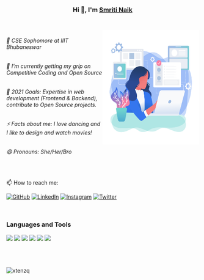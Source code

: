 



<h3 align="center"> Hi 👋, I'm <a href=" https://smriti-naik-portfolio.netlify.app/">Smriti Naik</a> <h3>
 <br  />
	
	
 <img align="right" width="50%" src="./female developer 2.svg" height="300px" width="300px">
 
###### 🌱 CSE Sophomore at IIIT Bhubaneswar
###### 🔭 I’m currently getting my grip on Competitive Coding and Open Source
###### 🥅 2021 Goals: Expertise in web development (Frontend & Backend), contribute to Open Source projects.
###### ⚡ Facts about me: I love dancing and I like to design and watch movies!
###### 😄 Pronouns: She/Her/Bro

<br  />

📫 How to reach me: 

<p >
	<a href="https://github.com/shruti1421"><img src="https://img.icons8.com/bubbles/50/000000/github.png" alt="GitHub"/></a>
	<a href="https://www.linkedin.com/in/smriti-naik-a0067a1a5/"><img src="https://img.icons8.com/bubbles/50/000000/linkedin.png" alt="LinkedIn"/></a>
	<a href="https://www.instagram.com/smritinaik1421/"><img src="https://img.icons8.com/bubbles/50/000000/instagram.png" alt="Instagram"/></a>
	<a href="https://twitter.com/smritinaik2000"><img src="https://img.icons8.com/bubbles/50/000000/twitter.png" alt="Twitter"/></a>
</p>
<br />

### Languages and Tools

<img  src="https://img.shields.io/badge/React-20232A?style=for-the-badge&logo=react&logoColor=61DAFB"> <img src="https://img.shields.io/badge/HTML5-E34F26?style=for-the-badge&logo=html5&logoColor=white"> <img src="https://img.shields.io/badge/JSON-20232A?style=for-the-badge&logo=json&logoColor=yellow"> <img  src="https://img.shields.io/badge/CSS3-1572B6?style=for-the-badge&logo=css3&logoColor=white"> <img  src="https://img.shields.io/badge/JavaScript-F7DF1E?style=for-the-badge&logo=javascript&logoColor=black">  <img src="https://img.shields.io/badge/CPP-20232A?style=for-the-badge&logo=cpp&logoColor=white">


<br />
<br />
<br />
<img align="center" src="https://github-readme-stats.vercel.app/api?username=shruti1421&show_icons=true&locale=en&line_height=27" alt="xtenzq" />





